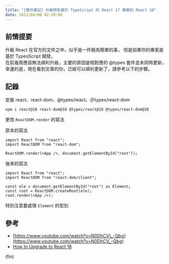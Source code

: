 ```yaml
---
title: "[實作筆記] 升級現有基於 TypeScript 的 React 17 專案到 React 18"
date: 2022/04/08 02:20:08
---
```


## 前情提要

升級 React 在官方的文件之中，似乎是一件極為簡單的事，
但是如果你的專案是基於 TypesScript 開發，  
在前幾周應該無法順利升級，主要的原因是相對應的 @types 套件並未同時更新，　　
幸運的是，現在看到文章的你，已經可以順利更新了，請參考以下的步驟。

## 記錄

安裝 react、react-dom、@types/react、＠types/react-dom

```shell
npm i react@18 react-dom@18 @types/react@18 @types/react-dom@18
```

更改 `ReactDOM.render` 的寫法

原本的寫法

```tsx
import React from "react";
import ReactDOM from "react-dom";

ReactDOM.render(<App />, document.getElementById("root"));
```

後來的寫法

```tsx
import React from "react";
import ReactDOM from "react-dom/client";

const ele = document.getElementById("root") as Element;
const root = ReactDOM.createRoot(ele);
root.render(<App />);
```

特別注意要處理 `Element` 的型別

## 參考

- [https://www.youtube.com/watch?v=N0DhCV\_-Qbg](https://www.youtube.com/watch?v=N0DhCV_-Qbg)
- [How to Upgrade to React 18](https://reactjs.org/blog/2022/03/08/react-18-upgrade-guide.html)

(fin)
